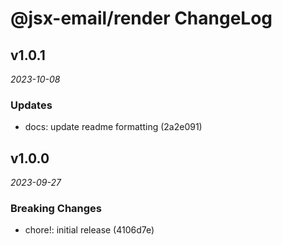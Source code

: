 # @jsx-email/render ChangeLog

## v1.0.1

_2023-10-08_

### Updates

- docs: update readme formatting (2a2e091)

## v1.0.0

_2023-09-27_

### Breaking Changes

- chore!: initial release (4106d7e)
